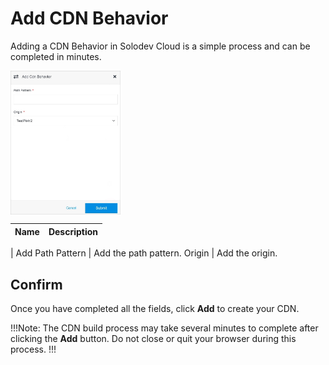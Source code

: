# Add CDN Behavior

Adding a CDN Behavior in Solodev Cloud is a simple process and can be completed in minutes.

<img src="../../../../../images/addcdnbehavior.jpg" alt="addcdnbehavior" style="width: 35%; display: block"></a>

**Name** | **Description** 
:--- | ---
 | 
Add Path Pattern | Add the path pattern.
Origin | Add the origin.

## Confirm

Once you have completed all the fields, click **Add** to create your CDN.

!!!Note:
The CDN build process may take several minutes to complete after clicking the **Add** button. Do not close or quit your browser during this process.
!!!
